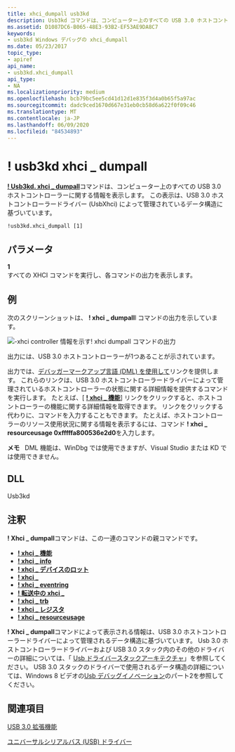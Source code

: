 ```yaml
---
title: xhci_dumpall usb3kd
description: Usb3kd コマンドは、コンピューター上のすべての USB 3.0 ホストコントローラーに関する情報を表示します xhci_dumpall。 表示は、UsbXhci によって管理されるデータ構造に基づいています。
ms.assetid: D1087DC6-B065-48E3-93B2-EF53AE9DA8C7
keywords:
- usb3kd Windows デバッグの xhci_dumpall
ms.date: 05/23/2017
topic_type:
- apiref
api_name:
- usb3kd.xhci_dumpall
api_type:
- NA
ms.localizationpriority: medium
ms.openlocfilehash: bcb79bc5ee5cd41d12d1e835f3d4a0b65f5a97ac
ms.sourcegitcommit: dadc9ced1670d667e31eb0cb58d6a622f0f09c46
ms.translationtype: MT
ms.contentlocale: ja-JP
ms.lasthandoff: 06/09/2020
ms.locfileid: "84534893"
---
```

# <a name="usb3kdxhci_dumpall"></a>! usb3kd xhci \_ dumpall


[**! Usb3kd. xhci \_ dumpall**](-usb3kd-device-info.md)コマンドは、コンピューター上のすべての USB 3.0 ホストコントローラーに関する情報を表示します。 この表示は、USB 3.0 ホストコントローラードライバー (UsbXhci) によって管理されているデータ構造に基づいています。

```dbgcmd
!usb3kd.xhci_dumpall [1]
```

## <a name="span-idddk__devobj_dbgspanspan-idddk__devobj_dbgspanparameters"></a><span id="ddk__devobj_dbg"></span><span id="DDK__DEVOBJ_DBG"></span>パラメータ


<span id="_____________1"></span> **1**  
すべての XHCI コマンドを実行し、各コマンドの出力を表示します。

## <a name="span-idexamplesspanspan-idexamplesspanspan-idexamplesspanexamples"></a><span id="Examples"></span><span id="examples"></span><span id="EXAMPLES"></span>例


次のスクリーンショットは、 **! xhci \_ dumpall**l コマンドの出力を示しています。

![\-xhci controller 情報を示す! xhci dumpall コマンドの出力](images/xhcidumpall01.png)

出力には、USB 3.0 ホストコントローラーが1つあることが示されています。

出力では、[デバッガーマークアップ言語 (DML) を使用して](debugger-markup-language-commands.md)リンクを提供します。 これらのリンクは、USB 3.0 ホストコントローラードライバーによって管理されているホストコントローラーの状態に関する詳細情報を提供するコマンドを実行します。 たとえば、[ [**! xhci \_ 機能**](-usb3kd-xhci-capability.md)] リンクをクリックすると、ホストコントローラーの機能に関する詳細情報を取得できます。 リンクをクリックする代わりに、コマンドを入力することもできます。 たとえば、ホストコントローラーのリソース使用状況に関する情報を表示するには、コマンド **! xhci \_ resourceusage 0xfffffa800536e2d0**を入力します。

**メモ**   DML 機能は、WinDbg では使用できますが、Visual Studio または KD では使用できません。

 

## <a name="span-iddllspanspan-iddllspandll"></a><span id="DLL"></span><span id="dll"></span>DLL


Usb3kd

<a name="remarks"></a>注釈
-------

**! Xhci \_ dumpall**コマンドは、この一連のコマンドの親コマンドです。

-   [**! xhci \_ 機能**](-usb3kd-xhci-capability.md)
-   [**! xhci \_ info**](-usb3kd-xhci-info.md)
-   [**! xhci \_ デバイスのロット**](-usb3kd-xhci-deviceslots.md)
-   [**! xhci \_**](-usb3kd-xhci-commandring.md)
-   [**! xhci \_ eventring**](-usb3kd-xhci-eventring.md)
-   [**! 転送中の xhci \_**](-usb3kd-xhci-transferring.md)
-   [**! xhci \_ trb**](-usb3kd-xhci-trb.md)
-   [**! xhci \_ レジスタ**](-usb3kd-xhci-registers.md)
-   [**! xhci \_ resourceusage**](-usb3kd-xhci-resourceusage.md)

**! Xhci \_ dumpall**コマンドによって表示される情報は、USB 3.0 ホストコントローラードライバーによって管理されるデータ構造に基づいています。 Usb 3.0 ホストコントローラードライバーおよび USB 3.0 スタック内のその他のドライバーの詳細については、「 [Usb ドライバースタックアーキテクチャ](https://docs.microsoft.com/windows-hardware/drivers/usbcon/usb-3-0-driver-stack-architecture)」を参照してください。 USB 3.0 スタックのドライバーで使用されるデータ構造の詳細については、Windows 8 ビデオの[Usb デバッグイノベーション](https://channel9.msdn.com/Events/BUILD/BUILD2011/HW-258P)のパート2を参照してください。

## <a name="span-idsee_alsospansee-also"></a><span id="see_also"></span>関連項目


[USB 3.0 拡張機能](usb-3-extensions.md)

[ユニバーサルシリアルバス (USB) ドライバー](https://docs.microsoft.com/windows-hardware/drivers/usbcon/)

 

 






